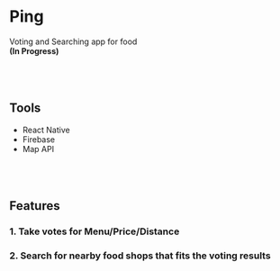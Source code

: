 # Ping
Voting and Searching app for food
<br>
<b>(In Progress)</b>
<br><br><br><br>
## Tools
* React Native
* Firebase
* Map API 
<br><br><br><br>
## Features
### 1. Take votes for Menu/Price/Distance
### 2. Search for nearby food shops that fits the voting results




